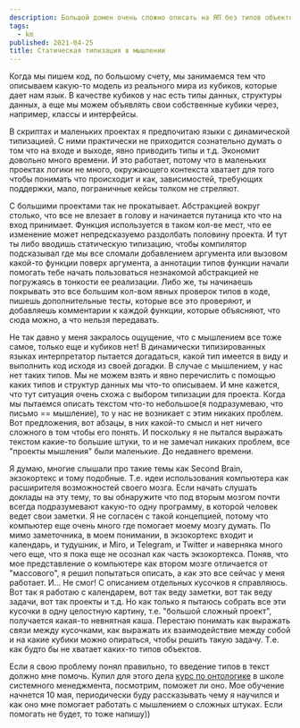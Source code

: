 ```yaml
---
description: Большой домен очень сложно описать на ЯП без типов объектов, происходит путаница. С мышлением такие же проблемы.
tags:
  - km
published: 2021-04-25
title: Статическая типизация в мышлении
---
```


Когда мы пишем код, по большому счету, мы занимаемся тем что описываем какую-то модель из реального мира из кубиков, которые дает нам язык. В качестве кубиков у нас есть типы данных, структуры данных, а еще мы можем объявлять свои собственные кубики через, например, классы и интерфейсы.

В скриптах и маленьких проектах я предпочитаю языки с динамической типизацией. С ними практически не приходится сознательно думать о том что на входе и выходе, явно приводить типы и т.д. Экономит довольно много времени. И это работает, потому что в маленьких проектах логики не много, окружающего контекста хватает для того чтобы понимать что происходит и как, зависимостей, требующих поддержки, мало, пограничные кейсы толком не стреляют.

С большими проектами так не прокатывает. Абстракцией вокруг столько, что все не влезает в голову и начинается путаница кто что на вход принимает. Функция используется в таком кол-ве мест, что ее изменение может непредсказуемо раздолбать половину проекта. И тут ты либо вводишь статическую типизацию, чтобы компилятор подсказывал где мы все сломали добавлением аргумента или вызовом какой-то функции поверх аргумента, а аннотации типов функции начали помогать тебе начать пользоваться незнакомой абстракцией не погружаясь в тонкости ее реализации. Либо же, ты начинаешь покрывать это все большим кол-вом явных проверок типов в коде, пишешь дополнительные тесты, которые все это проверяют, и добавляешь комментарии к каждой функции, которые объясняют, что сюда можно, а что нельзя передавать.

Не так давно у меня закралось ощущение, что с мышлением все тоже самое, только еще и кубиков нет! В динамически типизированных языках интерпретатор пытается догадаться, какой тип имеется в виду и выполнить код исходя из своей догадки. В случае с мышлением, у нас нет таких типов. Мы не можем взять и явно перечислить с помощью каких типов и структур данных мы что-то описываем. И мне кажется, что тут ситуация очень схожа с выбором типизации для проекта. Когда мы пытаемся описать текстом что-то небольшое(я подразумеваю, что письмо == мышление), то у нас не возникает с этим никаких проблем. Вот предложения, вот абзацы, в них какой-то смысл и нет ничего сложного в том чтобы его понять. И поскольку я не пытался выражать текстом какие-то большие штуки, то и не замечал никаких проблем, все "проекты мышления" были маленькие. До недавнего времени.

Я думаю, многие слышали про такие темы как Second Brain, экзокортекс и тому подобные. Т.е. идеи использования компьютера как расширителя возможностей своего мозга. Если начать слушать доклады на эту тему, то вы обнаружите что под вторым мозгом почти всегда подразумевают какую-то одну программу, в которой человек ведет свои заметки. Я не согласен с такой концепцией, потому что компьютер еще очень много где помогает моему мозгу думать. По мимо заметочника, в моем понимании, в экзокортекс входит и календарь, и тудушник, и Miro, и Telegram, и Twitter и наверняка много чего еще, что я пока еще не осознал как часть экзокортекса. Поняв, что мое представление о компьютере как втором мозге отличается от "массового", я решил попытаться описать, а как это все сейчас у меня работает. И... Не смог! С описанием отдельных кусочков я справляюсь. Вот так я работаю с календарем, вот так веду заметки, вот так веду задачи, вот так проекты и т.д. Но как только я пытаюсь собрать все эти кусочки в одну целостную картину, т.е. "большой сложный проект", получается какая-то невнятная каша. Перестаю понимать как выражать связи между кусочками, как выражать их взаимодействие между собой и на какие кубики можно опираться, чтобы решить такую задачу. Т.е. как будто бы не хватает каких-то типов объектов.

Если я свою проблему понял правильно, то введение типов в текст должно мне помочь. Купил для этого дела [курс по онтологике](https://system-school.ru/united) в школе системного менеджмента, посмотрим, поможет ли оно. Мое обучение начнется 10 мая, периодически буду рассказывать чему я научился и как оно мне помогает работать с мышлением о сложных штуках. Если помогать не будет, то тоже напишу))
